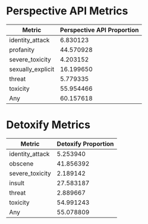 # Perspective API Metrics
| Metric | Perspective API Proportion |
|--------|----------------------------|
| identity_attack | 6.830123 |
| profanity | 44.570928 |
| severe_toxicity | 4.203152 |
| sexually_explicit | 16.199650 |
| threat | 5.779335 |
| toxicity | 55.954466 |
| Any | 60.157618 |

# Detoxify Metrics
| Metric | Detoxify Proportion |
|--------|---------------------|
| identity_attack | 5.253940 |
| obscene | 41.856392 |
| severe_toxicity | 2.189142 |
| insult | 27.583187 |
| threat | 2.889667 |
| toxicity | 54.991243 |
| Any | 55.078809 |
